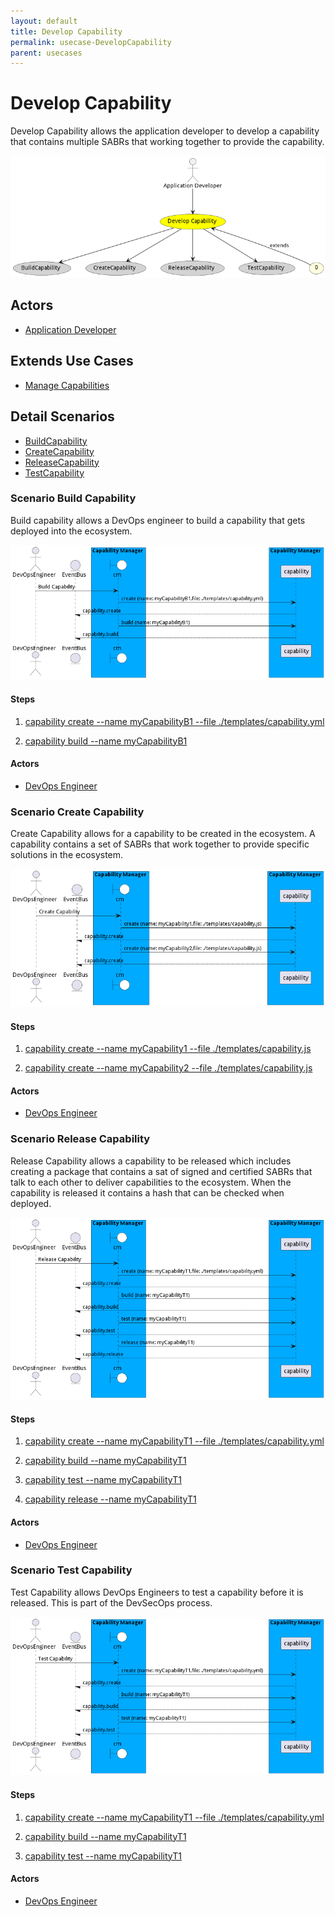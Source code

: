 ```yaml
---
layout: default
title: Develop Capability
permalink: usecase-DevelopCapability
parent: usecases
---
```

# Develop Capability

Develop Capability allows the application developer to develop a capability that contains multiple SABRs that working together to provide the capability.

![Activities Diagram](./Activities.png)

## Actors

* [Application Developer](actor-applicationdeveloper)





## Extends Use Cases


* [Manage Capabilities](usecase-ManageCapabilities)







## Detail Scenarios

* [BuildCapability](#scenario-BuildCapability)
* [CreateCapability](#scenario-CreateCapability)
* [ReleaseCapability](#scenario-ReleaseCapability)
* [TestCapability](#scenario-TestCapability)



### Scenario Build Capability

Build capability allows a DevOps engineer to build a capability that gets deployed into the ecosystem.

![Scenario BuildCapability](./BuildCapability.png)

#### Steps

1. [capability create --name myCapabilityB1 --file ./templates/capability.yml](#action-capability-create)

1. [capability build --name myCapabilityB1](#action-capability-build)


#### Actors

* [DevOps Engineer](actor-devops)



### Scenario Create Capability

Create Capability allows for a capability to be created in the ecosystem. A capability contains a set of SABRs that work together to provide specific solutions in the ecosystem.

![Scenario CreateCapability](./CreateCapability.png)

#### Steps

1. [capability create --name myCapability1 --file ./templates/capability.js](#action-capability-create)

1. [capability create --name myCapability2 --file ./templates/capability.js](#action-capability-create)


#### Actors

* [DevOps Engineer](actor-devops)



### Scenario Release Capability

Release Capability allows a capability to be released which includes creating a package that contains a sat of signed and certified SABRs that talk to each other to deliver capabilities to the ecosystem. When the capability is released it contains a hash that can be checked when deployed.

![Scenario ReleaseCapability](./ReleaseCapability.png)

#### Steps

1. [capability create --name myCapabilityT1 --file ./templates/capability.yml](#action-capability-create)

1. [capability build --name myCapabilityT1](#action-capability-build)

1. [capability test --name myCapabilityT1](#action-capability-test)

1. [capability release --name myCapabilityT1](#action-capability-release)


#### Actors

* [DevOps Engineer](actor-devops)



### Scenario Test Capability

Test Capability allows DevOps Engineers to test a capability before it is released. This is part of the DevSecOps process.

![Scenario TestCapability](./TestCapability.png)

#### Steps

1. [capability create --name myCapabilityT1 --file ./templates/capability.yml](#action-capability-create)

1. [capability build --name myCapabilityT1](#action-capability-build)

1. [capability test --name myCapabilityT1](#action-capability-test)


#### Actors

* [DevOps Engineer](actor-devops)




